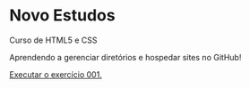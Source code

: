 # Novo Estudos
 Curso de HTML5 e CSS

Aprendendo a gerenciar diretórios e hospedar sites no GitHub!

<a href="https://miguelmassolar.github.io/Novo-Estudos/HTML-CSS/Ex001/index.html">Executar o exercício 001.</a>